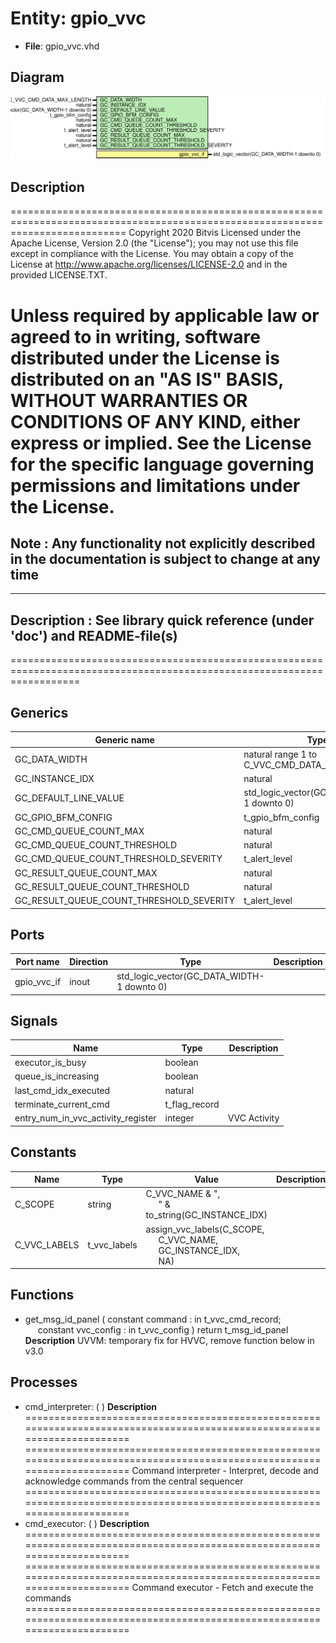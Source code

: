# Entity: gpio_vvc

- **File**: gpio_vvc.vhd
## Diagram

![Diagram](gpio_vvc.svg "Diagram")
## Description

================================================================================================================================
 Copyright 2020 Bitvis
 Licensed under the Apache License, Version 2.0 (the "License"); you may not use this file except in compliance with the License.
 You may obtain a copy of the License at http://www.apache.org/licenses/LICENSE-2.0 and in the provided LICENSE.TXT.

 Unless required by applicable law or agreed to in writing, software distributed under the License is distributed on
 an "AS IS" BASIS, WITHOUT WARRANTIES OR CONDITIONS OF ANY KIND, either express or implied.
 See the License for the specific language governing permissions and limitations under the License.
================================================================================================================================
 Note : Any functionality not explicitly described in the documentation is subject to change at any time
--------------------------------------------------------------------------------------------------------------------------------
----------------------------------------------------------------------------------------
 Description   : See library quick reference (under 'doc') and README-file(s)
----------------------------------------------------------------------------------------
========================================================================================================================
## Generics

| Generic name                             | Type                                         | Value                     | Description |
| ---------------------------------------- | -------------------------------------------- | ------------------------- | ----------- |
| GC_DATA_WIDTH                            | natural range 1 to C_VVC_CMD_DATA_MAX_LENGTH |                           |             |
| GC_INSTANCE_IDX                          | natural                                      |                           |             |
| GC_DEFAULT_LINE_VALUE                    | std_logic_vector(GC_DATA_WIDTH-1 downto 0)   |                           |             |
| GC_GPIO_BFM_CONFIG                       | t_gpio_bfm_config                            | C_GPIO_BFM_CONFIG_DEFAULT |             |
| GC_CMD_QUEUE_COUNT_MAX                   | natural                                      | 1000                      |             |
| GC_CMD_QUEUE_COUNT_THRESHOLD             | natural                                      | 950                       |             |
| GC_CMD_QUEUE_COUNT_THRESHOLD_SEVERITY    | t_alert_level                                | warning                   |             |
| GC_RESULT_QUEUE_COUNT_MAX                | natural                                      | 1000                      |             |
| GC_RESULT_QUEUE_COUNT_THRESHOLD          | natural                                      | 950                       |             |
| GC_RESULT_QUEUE_COUNT_THRESHOLD_SEVERITY | t_alert_level                                | warning                   |             |
## Ports

| Port name   | Direction | Type                                       | Description |
| ----------- | --------- | ------------------------------------------ | ----------- |
| gpio_vvc_if | inout     | std_logic_vector(GC_DATA_WIDTH-1 downto 0) |             |
## Signals

| Name                               | Type          | Description     |
| ---------------------------------- | ------------- | --------------- |
| executor_is_busy                   | boolean       |                 |
| queue_is_increasing                | boolean       |                 |
| last_cmd_idx_executed              | natural       |                 |
| terminate_current_cmd              | t_flag_record |                 |
| entry_num_in_vvc_activity_register | integer       |  VVC Activity   |
## Constants

| Name         | Type         | Value                                                                                                                                                                    | Description |
| ------------ | ------------ | ------------------------------------------------------------------------------------------------------------------------------------------------------------------------ | ----------- |
| C_SCOPE      | string       |  C_VVC_NAME & ",<br><span style="padding-left:20px">" & to_string(GC_INSTANCE_IDX)                                                                                       |             |
| C_VVC_LABELS | t_vvc_labels |  assign_vvc_labels(C_SCOPE,<br><span style="padding-left:20px"> C_VVC_NAME,<br><span style="padding-left:20px"> GC_INSTANCE_IDX,<br><span style="padding-left:20px"> NA) |             |
## Functions
- get_msg_id_panel <font id="function_arguments">( constant command    : in t_vvc_cmd_record;<br><span style="padding-left:20px"> constant vvc_config : in t_vvc_config ) </font> <font id="function_return">return t_msg_id_panel </font>
**Description**
UVVM: temporary fix for HVVC, remove function below in v3.0

## Processes
- cmd_interpreter: (  )
**Description**
======================================================================================================================== ========================================================================================================================  Command interpreter  - Interpret, decode and acknowledge commands from the central sequencer ======================================================================================================================== 
- cmd_executor: (  )
**Description**
======================================================================================================================== ========================================================================================================================  Command executor  - Fetch and execute the commands ======================================================================================================================== 
